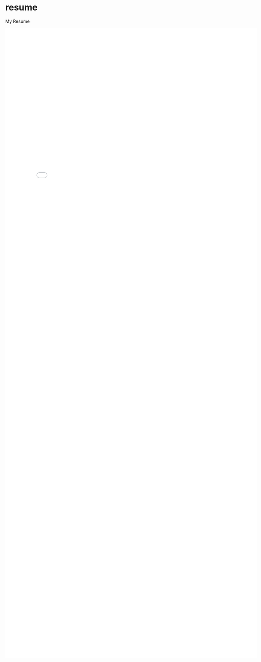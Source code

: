 # resume
My Resume

<html>
<head>
  <meta http-equiv="content-type" content="text/html; charset=utf-8">
  <title>Jasvant's Resume</title>
</head>
  <embed src="JasvantSinghDosanjhResume.pdf" width="800px" height="2000px" />
  <body style="width:100%; height:100%; margin:0;">
 <!--   <iframe src="https://docs.google.com/gview?url=https://github.com/jsdosanj/resume/raw/master/JasvantSinghDosanjhResume.pdf&embedded=true" style="width:600px; height:500px;" frameborder="0"></iframe> -->
  </body>
</html>
